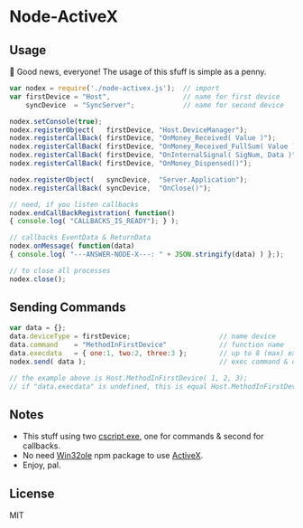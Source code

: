 Node-ActiveX
==================

Usage
---------------------
:star2: Good news, everyone! The usage of this sfuff is simple as a penny.

```js
var nodex = require('./node-activex.js');  // import
var firstDevice = "Host",                  // name for first device
    syncDevice  = "SyncServer";            // name for second device

nodex.setConsole(true);                                                    // default is true;
nodex.registerObject(   firstDevice, "Host.DeviceManager");                // ( Name, Guid )
nodex.registerCallBack( firstDevice, "OnMoney_Received( Value )");         // ( Name, Function Notation Event )
nodex.registerCallBack( firstDevice, "OnMoney_Received_FullSum( Value )"); // ( Name, Function Notation Event )
nodex.registerCallBack( firstDevice, "OnInternalSignal( SigNum, Data )");  // ( Name, Function Notation Event )
nodex.registerCallBack( firstDevice, "OnMoney_Dispensed()");               // ( Name, Function Notation Event )

nodex.registerObject(   syncDevice,  "Server.Application");                // ( Name, Guid )
nodex.registerCallBack( syncDevice,  "OnClose()");                         // ( Name, Function Notation Event )

// need, if you listen callbacks
nodex.endCallBackRegistration( function()
{ console.log( "CALLBACKS_IS_READY"); } );

// callbacks EventData & ReturnData
nodex.onMessage( function(data)
{ console.log( "---ANSWER-NODE-X---: " + JSON.stringify(data) ) };);

// to close all processes
nodex.close();
```

Sending Commands
---------------------

```js
var data = {};
data.deviceType = firstDevice;                      // name device
data.command    = "MethodInFirstDevice"             // function name
data.execdata   = { one:1, two:2, three:3 };        // up to 8 (max) exec values
nodex.send( data );                                 // exec command & data

// the example above is Host.MethodInFirstDevice( 1, 2, 3);
// if "data.execdata" is undefined, this is equal Host.MethodInFirstDevice();
```

Notes
---------------------

 - This stuff using two [cscript.exe](https://en.wikipedia.org/wiki/Windows_Script_Host), one for commands & second for callbacks.
 - No need [Win32ole](https://www.npmjs.com/package/win32ole) npm package to use [ActiveX](https://en.wikipedia.org/wiki/ActiveX).
 - Enjoy, pal.

License
----

MIT